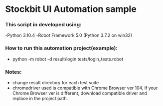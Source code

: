 # Stockbit UI Automation sample
### This script in developed using:
-Python 3.10.4
-Robot Framework 5.0 (Python 3.7.2 on win32)

### How to run this automation project(example):
-  python -m robot -d result/login tests/login_tests.robot

### Notes:
- change result directory for each test suite
- chromedriver used is compatible with Chrome Browser ver 104, if your Chrome Browser ver is different, download compatible driver and replace in the project path.

